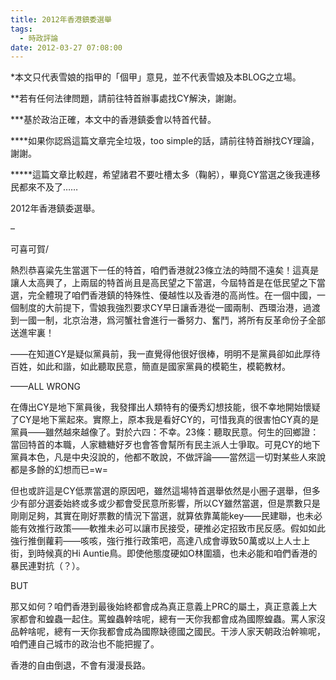 ```yaml
---
title: 2012年香港鎮委選舉
tags:
  - 時政評論
date: 2012-03-27 07:08:00
---
```


*本文只代表雪娘的指甲的「個甲」意見，並不代表雪娘及本BLOG之立場。

**若有任何法律問題，請前往特首辦事處找CY解決，謝謝。

***基於政治正確，本文中的香港鎮委會以特首代替。

****如果你認爲這篇文章完全垃圾，too simple的話，請前往特首辦找CY理論，謝謝。

*****這篇文章比較趕，希望諸君不要吐槽太多（鞠躬），畢竟CY當選之後我連移民都來不及了……

2012年香港鎮委選舉。

–

可喜可賀/

熱烈恭喜粱先生當選下一任的特首，咱們香港就23條立法的時間不遠矣！這真是讓人太高興了，上兩屆的特首尚且是高民望之下當選，今屆特首是在低民望之下當選，完全體現了咱們香港鎮的特殊性、優越性以及香港的高尚性。在一個中國，一個制度的大前提下，雪娘我強烈要求CY早日讓香港從一國兩制、西環治港，過渡到一國一制，北京治港，爲河蟹社會進行一番努力、奮鬥，將所有反革命份子全部送進牢裏！

——在知道CY是疑似黨員前，我一直覺得他很好很棒，明明不是黨員卻如此厚待百姓，如此和諧，如此聽取民意，簡直是國家黨員的模範生，模範教材。

——ALL WRONG

在傳出CY是地下黨員後，我發揮出人類特有的優秀幻想技能，很不幸地開始懷疑了CY是地下黨起來。實際上，原本我是看好CY的，可惜我真的很害怕CY真的是黨員——雖然越來越像了。對於六四：不幸。23條：聽取民意。何生的回鄉證：當回特首的本職，人家糖糖好歹也會答會幫所有民主派人士爭取。可見CY的地下黨員本色，凡是中央沒說的，他都不敢說，不做評論——當然這一切對某些人來說都是多餘的幻想而已=w=

但也或許這是CY低票當選的原因吧，雖然這場特首選舉依然是小圈子選舉，但多少有部分選委始終或多或少都會受民意所影響，所以CY雖然當選，但是票數只是剛剛足夠，其實在剛好票數的情況下當選，就算依靠萬能key——民建聯，也未必能有效推行政策——軟推未必可以讓市民接受，硬推必定招致市民反感。假如如此強行推倒蘿莉——咳咳，強行推行政策吧，高達八成會導致50萬或以上人士上街，到時候真的Hi Auntie鳥。即使他態度硬如O林圍牆，也未必能和咱們香港的暴民連對抗（？）。

BUT

那又如何？咱們香港到最後始終都會成為真正意義上PRC的屬土，真正意義上大家都會和蝗蟲一起住。罵蝗蟲幹啥呢，總有一天你我都會成為國際蝗蟲。罵人家沒品幹啥呢，總有一天你我都會成為國際缺德國之國民。干涉人家天朝政治幹嘛呢，咱們連自己城市的政治也不能把握了。

香港的自由倒退，不會有漫漫長路。